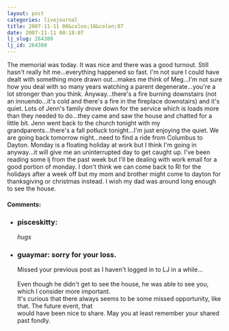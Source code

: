 ```yaml
---
layout: post
categories: livejournal
title: 2007-11-11 00&colon;18&colon;07
date: 2007-11-11 00:18:07
lj_slug: 264380
lj_id: 264380
---
```

The memorial was today. It was nice and there was a good turnout. Still hasn't really hit me...everything happened so fast. I'm not sure I could have dealt with something more drawn out...makes me think of Meg...I'm not sure how you deal with so many years watching a parent degenerate...you're a lot stronger than you think. Anyway...there's a fire burning downstairs (not an innuendo...it's cold and there's a fire in the fireplace downstairs) and it's quiet. Lots of Jenn's family drove down for the service which is loads more than they needed to do...they came and saw the house and chatted for a little bit. Jenn went back to the church tonight with my grandparents...there's a fall potluck tonight...I'm just enjoying the quiet. We are going back tomorrow night...need to find a ride from Columbus to Dayton. Monday is a floating holiday at work but I think I'm going in anyway...it will give me an uninterrupted day to get caught up. I've been reading some lj from the past week but I'll be dealing with work email for a good portion of monday. I don't think we can come back to RI for the holidays after a week off but my mom and brother might come to dayton for thanksgiving or christmas instead. I wish my dad was around long enough to see the house.


<div id="comments"><h4>Comments:</h4><div class="lj-comments"><ul>
<li><h3>pisceskitty: </h3>
<a id="comment-832"></a>
<p><em>hugs</em>  </p>
</li>
<li class=subject><h3>guaymar: sorry for your loss.</h3>
<a id="comment-833"></a>
<p>Missed your previous post as I haven't logged in to LJ in a while...<br>
<br>
Even though he didn't get to see the house, he was able to see you, which I consider more important.<br>
It's curious that there always seems to be some missed opportunity, like that.  The future event, that<br>
would have been nice to share.  May you at least remember your shared past fondly.</p>
</li>
</ul></div></div>
